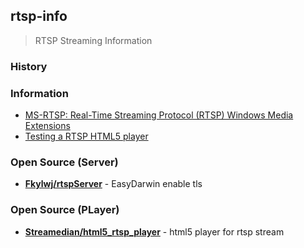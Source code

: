 ## rtsp-info
> RTSP Streaming Information


### History


### Information
- [MS-RTSP: Real-Time Streaming Protocol (RTSP) Windows Media Extensions](https://docs.microsoft.com/ko-kr/openspecs/windows_protocols/ms-rtsp/80928bae-fa7a-4006-83ce-0d1909eac0d8)
- [Testing a RTSP HTML5 player](https://flashphoner.com/testing-rtsp-html5-player/)


### Open Source (Server)
- [**Fkylwj/rtspServer**](https://github.com/Fkylwj/rtspServer) - EasyDarwin enable tls


### Open Source (PLayer)
- [**Streamedian/html5_rtsp_player**](https://github.com/Streamedian/html5_rtsp_player) - html5 player for rtsp stream
